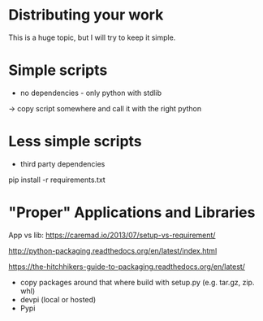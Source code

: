 # Distributing your work

This is a huge topic, but I will try to keep it simple.

# Simple scripts

* no dependencies - only python with stdlib

-> copy script somewhere and call it with the right python

# Less simple scripts

* third party dependencies

pip install -r requirements.txt


# "Proper" Applications and Libraries

App vs lib: https://caremad.io/2013/07/setup-vs-requirement/

http://python-packaging.readthedocs.org/en/latest/index.html

https://the-hitchhikers-guide-to-packaging.readthedocs.org/en/latest/

* copy packages around that where build with setup.py (e.g. tar.gz, zip. whl)
* devpi (local or hosted)
* Pypi


